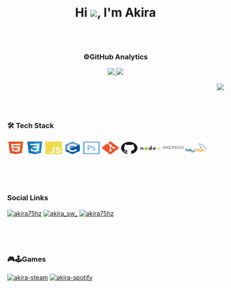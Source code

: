 <h1 align="center">Hi <img src="https://raw.githubusercontent.com/kaueMarques/kaueMarques/master/hi.gif" width="30px">, I'm Akira</h1>

<br><br>
<h3 align="center">⚙️GitHub Analytics</h3>
<div align="center">
  <a href="https://github.com/AkiraM0ri">
    <img height="150em" src="https://github-readme-stats.vercel.app/api?username=AkiraM0ri&count_private=true&include_all_commits=true&show_icons=true&theme=dracula&hide_border=false&show_owner=true"/>
    <img height="150em" src="https://github-readme-stats.vercel.app/api/top-langs/?username=AkiraM0ri&theme=dracula&hide_border=false&&layout=compact"/>
  </a>
  <br><br>
</div>
 <img align="right" src="http://static1.squarespace.com/static/53da8a0fe4b0d5d5360f89d8/t/56159e0ae4b0f890085c4759/1444257295062/?format=1500w" heigth="190">

##

<br><br>

<h3 align="left">🛠  Tech Stack</h3>
<p align="left">
  <img align="center" alt="Akira-HTML" height="30" width="40" src="https://raw.githubusercontent.com/devicons/devicon/master/icons/html5/html5-original.svg">
  <img align="center" alt="Akira-CSS" height="30" width="40" src="https://raw.githubusercontent.com/devicons/devicon/master/icons/css3/css3-original.svg">
  <img align="center" alt="Akira-Js" height="30" width="40" src="https://raw.githubusercontent.com/devicons/devicon/master/icons/javascript/javascript-plain.svg">
  <img align="center" alt="Akira-c" height="30" width="40"  src="https://raw.githubusercontent.com/devicons/devicon/master/icons/c/c-original.svg"/>
  <img align="center" alt="Akira-PS" height="30" width="40" src="https://raw.githubusercontent.com/devicons/devicon/master/icons/photoshop/photoshop-line.svg">
  <img align="center" alt="Akira-git" height="30" width="40" src="https://raw.githubusercontent.com/devicons/devicon/master/icons/git/git-original.svg">
  <img align="center" alt="Akira-github" height="30" width="40" src="https://raw.githubusercontent.com/devicons/devicon/master/icons/github/github-original.svg">
  <img align="center" alt="Akira-Node" height="40" width="50" src="https://raw.githubusercontent.com/devicons/devicon/master/icons/nodejs/nodejs-original-wordmark.svg">
  <img align="center" alt="Akira-Express" height="40" width="50"  src="https://raw.githubusercontent.com/devicons/devicon/master/icons/express/express-original-wordmark.svg">
  <img align="center" alt="Akira-SQL" height="40" width="50"  src="https://raw.githubusercontent.com/devicons/devicon/master/icons/mysql/mysql-original-wordmark.svg">
</p>
 


##

<br><br>

<h3 align="left"> Social Links</h3>
<p align="left">
  <a href="https://twitter.com/akira75hz" target="blank"><img align="center" src="https://img.shields.io/badge/Twitter-1DA1F2?style=for-the-badge&logo=twitter&logoColor=white" alt="akira75hz"/></a>
  <a href="https://instagram.com/akira_sw_" target="blank"><img align="center" src="https://img.shields.io/badge/Instagram-E4405F?style=for-the-badge&logo=instagram&logoColor=white" alt="akira_sw_"/></a>
  <a href=https://discord.com" target=" target="sblank"><img align="center" src="https://img.shields.io/badge/Discord-7289DA?style=for-the-badge&logo=discord&logoColor=white" alt="akira75hz"/></a>
</p>

##
<br><br>

<h3 align="left">🎮🕹Games</h3>
<a href="https://steamcommunity.com/id/AkiraHD" target="blank"><img align="center" src="https://img.shields.io/badge/Steam-000000?style=for-the-badge&logo=steam&logoColor=white" alt="akira-steam"/></a>
<a href="https://open.spotify.com/playlist/4Uh1gSbly83cn8w0ZSL3Tr?si=d2d1a17bef494d1c" target="blank"><img align="center" src="https://img.shields.io/badge/Spotify-1ED760?&style=for-the-badge&logo=spotify&logoColor=white" alt="akira-spotify"/></a>
<br><br>
